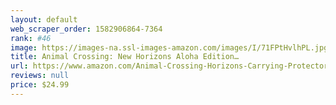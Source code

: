 ```yaml
---
layout: default 
﻿web_scraper_order: 1582906864-7364
rank: #46
image: https://images-na.ssl-images-amazon.com/images/I/71FPtHvlhPL.jpg
title: Animal Crossing: New Horizons Aloha Edition…
url: https://www.amazon.com/Animal-Crossing-Horizons-Carrying-Protector-Nintendo/dp/B084DD9Z6Q/ref=zg_mw_videogames_46?_encoding=UTF8&psc=1&refRID=7CPRMDBM19Z4C6MKHK80
reviews: null
price: $24.99 
---
```

